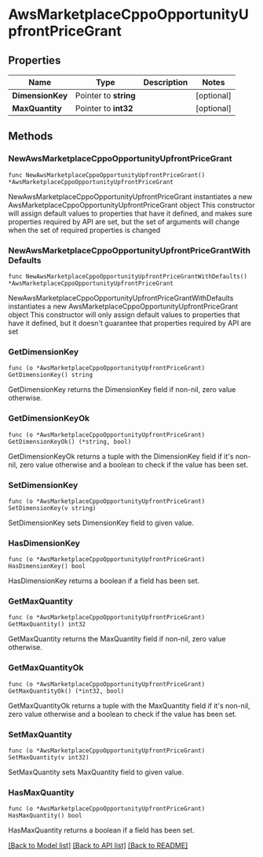 # AwsMarketplaceCppoOpportunityUpfrontPriceGrant

## Properties

Name | Type | Description | Notes
------------ | ------------- | ------------- | -------------
**DimensionKey** | Pointer to **string** |  | [optional] 
**MaxQuantity** | Pointer to **int32** |  | [optional] 

## Methods

### NewAwsMarketplaceCppoOpportunityUpfrontPriceGrant

`func NewAwsMarketplaceCppoOpportunityUpfrontPriceGrant() *AwsMarketplaceCppoOpportunityUpfrontPriceGrant`

NewAwsMarketplaceCppoOpportunityUpfrontPriceGrant instantiates a new AwsMarketplaceCppoOpportunityUpfrontPriceGrant object
This constructor will assign default values to properties that have it defined,
and makes sure properties required by API are set, but the set of arguments
will change when the set of required properties is changed

### NewAwsMarketplaceCppoOpportunityUpfrontPriceGrantWithDefaults

`func NewAwsMarketplaceCppoOpportunityUpfrontPriceGrantWithDefaults() *AwsMarketplaceCppoOpportunityUpfrontPriceGrant`

NewAwsMarketplaceCppoOpportunityUpfrontPriceGrantWithDefaults instantiates a new AwsMarketplaceCppoOpportunityUpfrontPriceGrant object
This constructor will only assign default values to properties that have it defined,
but it doesn't guarantee that properties required by API are set

### GetDimensionKey

`func (o *AwsMarketplaceCppoOpportunityUpfrontPriceGrant) GetDimensionKey() string`

GetDimensionKey returns the DimensionKey field if non-nil, zero value otherwise.

### GetDimensionKeyOk

`func (o *AwsMarketplaceCppoOpportunityUpfrontPriceGrant) GetDimensionKeyOk() (*string, bool)`

GetDimensionKeyOk returns a tuple with the DimensionKey field if it's non-nil, zero value otherwise
and a boolean to check if the value has been set.

### SetDimensionKey

`func (o *AwsMarketplaceCppoOpportunityUpfrontPriceGrant) SetDimensionKey(v string)`

SetDimensionKey sets DimensionKey field to given value.

### HasDimensionKey

`func (o *AwsMarketplaceCppoOpportunityUpfrontPriceGrant) HasDimensionKey() bool`

HasDimensionKey returns a boolean if a field has been set.

### GetMaxQuantity

`func (o *AwsMarketplaceCppoOpportunityUpfrontPriceGrant) GetMaxQuantity() int32`

GetMaxQuantity returns the MaxQuantity field if non-nil, zero value otherwise.

### GetMaxQuantityOk

`func (o *AwsMarketplaceCppoOpportunityUpfrontPriceGrant) GetMaxQuantityOk() (*int32, bool)`

GetMaxQuantityOk returns a tuple with the MaxQuantity field if it's non-nil, zero value otherwise
and a boolean to check if the value has been set.

### SetMaxQuantity

`func (o *AwsMarketplaceCppoOpportunityUpfrontPriceGrant) SetMaxQuantity(v int32)`

SetMaxQuantity sets MaxQuantity field to given value.

### HasMaxQuantity

`func (o *AwsMarketplaceCppoOpportunityUpfrontPriceGrant) HasMaxQuantity() bool`

HasMaxQuantity returns a boolean if a field has been set.


[[Back to Model list]](../README.md#documentation-for-models) [[Back to API list]](../README.md#documentation-for-api-endpoints) [[Back to README]](../README.md)


